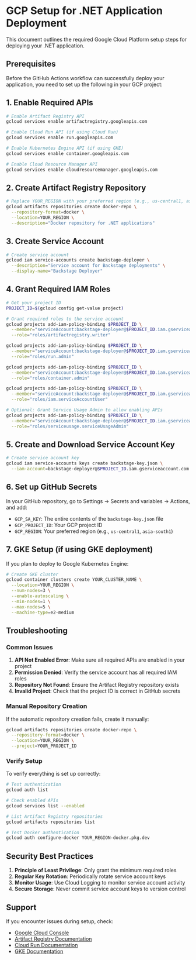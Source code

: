 # GCP Setup for .NET Application Deployment

This document outlines the required Google Cloud Platform setup steps for deploying your .NET application.

## Prerequisites

Before the GitHub Actions workflow can successfully deploy your application, you need to set up the following in your GCP project:

## 1. Enable Required APIs

```bash
# Enable Artifact Registry API
gcloud services enable artifactregistry.googleapis.com

# Enable Cloud Run API (if using Cloud Run)
gcloud services enable run.googleapis.com

# Enable Kubernetes Engine API (if using GKE)
gcloud services enable container.googleapis.com

# Enable Cloud Resource Manager API
gcloud services enable cloudresourcemanager.googleapis.com
```

## 2. Create Artifact Registry Repository

```bash
# Replace YOUR_REGION with your preferred region (e.g., us-central1, asia-south1)
gcloud artifacts repositories create docker-repo \
  --repository-format=docker \
  --location=YOUR_REGION \
  --description="Docker repository for .NET applications"
```

## 3. Create Service Account

```bash
# Create service account
gcloud iam service-accounts create backstage-deployer \
  --description="Service account for Backstage deployments" \
  --display-name="Backstage Deployer"
```

## 4. Grant Required IAM Roles

```bash
# Get your project ID
PROJECT_ID=$(gcloud config get-value project)

# Grant required roles to the service account
gcloud projects add-iam-policy-binding $PROJECT_ID \
  --member="serviceAccount:backstage-deployer@$PROJECT_ID.iam.gserviceaccount.com" \
  --role="roles/artifactregistry.writer"

gcloud projects add-iam-policy-binding $PROJECT_ID \
  --member="serviceAccount:backstage-deployer@$PROJECT_ID.iam.gserviceaccount.com" \
  --role="roles/run.admin"

gcloud projects add-iam-policy-binding $PROJECT_ID \
  --member="serviceAccount:backstage-deployer@$PROJECT_ID.iam.gserviceaccount.com" \
  --role="roles/container.admin"

gcloud projects add-iam-policy-binding $PROJECT_ID \
  --member="serviceAccount:backstage-deployer@$PROJECT_ID.iam.gserviceaccount.com" \
  --role="roles/iam.serviceAccountUser"

# Optional: Grant Service Usage Admin to allow enabling APIs
gcloud projects add-iam-policy-binding $PROJECT_ID \
  --member="serviceAccount:backstage-deployer@$PROJECT_ID.iam.gserviceaccount.com" \
  --role="roles/serviceusage.serviceUsageAdmin"
```

## 5. Create and Download Service Account Key

```bash
# Create service account key
gcloud iam service-accounts keys create backstage-key.json \
  --iam-account=backstage-deployer@$PROJECT_ID.iam.gserviceaccount.com
```

## 6. Set up GitHub Secrets

In your GitHub repository, go to Settings → Secrets and variables → Actions, and add:

- `GCP_SA_KEY`: The entire contents of the `backstage-key.json` file
- `GCP_PROJECT_ID`: Your GCP project ID
- `GCP_REGION`: Your preferred region (e.g., `us-central1`, `asia-south1`)

## 7. GKE Setup (if using GKE deployment)

If you plan to deploy to Google Kubernetes Engine:

```bash
# Create GKE cluster
gcloud container clusters create YOUR_CLUSTER_NAME \
  --location=YOUR_REGION \
  --num-nodes=3 \
  --enable-autoscaling \
  --min-nodes=1 \
  --max-nodes=5 \
  --machine-type=e2-medium
```

## Troubleshooting

### Common Issues

1. **API Not Enabled Error**: Make sure all required APIs are enabled in your project
2. **Permission Denied**: Verify the service account has all required IAM roles
3. **Repository Not Found**: Ensure the Artifact Registry repository exists
4. **Invalid Project**: Check that the project ID is correct in GitHub secrets

### Manual Repository Creation

If the automatic repository creation fails, create it manually:

```bash
gcloud artifacts repositories create docker-repo \
  --repository-format=docker \
  --location=YOUR_REGION \
  --project=YOUR_PROJECT_ID
```

### Verify Setup

To verify everything is set up correctly:

```bash
# Test authentication
gcloud auth list

# Check enabled APIs
gcloud services list --enabled

# List Artifact Registry repositories
gcloud artifacts repositories list

# Test Docker authentication
gcloud auth configure-docker YOUR_REGION-docker.pkg.dev
```

## Security Best Practices

1. **Principle of Least Privilege**: Only grant the minimum required roles
2. **Regular Key Rotation**: Periodically rotate service account keys
3. **Monitor Usage**: Use Cloud Logging to monitor service account activity
4. **Secure Storage**: Never commit service account keys to version control

## Support

If you encounter issues during setup, check:
- [Google Cloud Console](https://console.cloud.google.com)
- [Artifact Registry Documentation](https://cloud.google.com/artifact-registry/docs)
- [Cloud Run Documentation](https://cloud.google.com/run/docs)
- [GKE Documentation](https://cloud.google.com/kubernetes-engine/docs)
